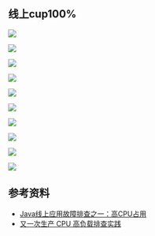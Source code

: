 ## 线上cup100%

![](https://riverluooo.oss-cn-beijing.aliyuncs.com/img/20190620190217.png)

![](https://riverluooo.oss-cn-beijing.aliyuncs.com/img/20190620191203.png)

![](https://riverluooo.oss-cn-beijing.aliyuncs.com/img/20190620100902.png)

![](https://riverluooo.oss-cn-beijing.aliyuncs.com/img/20190620101132.png)

![](https://riverluooo.oss-cn-beijing.aliyuncs.com/img/20190620101306.png)

![](https://riverluooo.oss-cn-beijing.aliyuncs.com/img/20190620101451.png)

![](https://riverluooo.oss-cn-beijing.aliyuncs.com/img/20190620102013.png)

![](https://riverluooo.oss-cn-beijing.aliyuncs.com/img/20190620190626.png)

![](https://riverluooo.oss-cn-beijing.aliyuncs.com/img/20190620190720.png)

![](https://riverluooo.oss-cn-beijing.aliyuncs.com/img/20190620191057.png)

## 参考资料
- [Java线上应用故障排查之一：高CPU占用](https://www.cnblogs.com/paul8339/p/7464206.html)
- [又一次生产 CPU 高负载排查实践](https://mp.weixin.qq.com/s?__biz=MzIyMzgyODkxMQ==&mid=2247484230&idx=1&sn=f5b7987bd7deadf728de97b20a979bb9&chksm=e8190d86df6e84909f9e5f3a948dcda04ad7d8ad5959abf00c04e631779b2e8fa698f64ff897&scene=27#wechat_redirect)